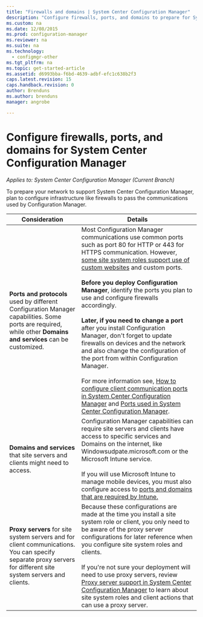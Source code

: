 ```yaml
---
title: "Firewalls and domains | System Center Configuration Manager"
description: "Configure firewalls, ports, and domains to prepare for System Center Configuration Manager communications."
ms.custom: na
ms.date: 12/08/2015
ms.prod: configuration-manager
ms.reviewer: na
ms.suite: na
ms.technology:
  - configmgr-other
ms.tgt_pltfrm: na
ms.topic: get-started-article
ms.assetid: d6993bba-f6bd-4639-adbf-efc1c638b2f3
caps.latest.revision: 15
caps.handback.revision: 0
author: Brendunsms.author: brendunsmanager: angrobe

---
```

# Configure firewalls, ports, and domains for System Center Configuration Manager*Applies to: System Center Configuration Manager (Current Branch)*
To prepare your network to support System Center Configuration Manager, plan to configure infrastructure like firewalls to pass the communications used by Configuration Manager.  

|Consideration|Details|  
|-------------------|-------------|  
|**Ports and protocols** used by different Configuration Manager capabilities. Some ports are required, while other **Domains and services** can be customized.|Most Configuration Manager communications use common ports such as port 80 for HTTP or 443 for HTTPS communication. However, [some site system roles support use of custom websites](/sccm/core/plan-design/network/websites-for-site-system-servers) and custom ports.<br /><br /> **Before you deploy Configuration Manager**, identify the ports you plan to use and configure firewalls accordingly.<br /><br /> **Later, if you need to change a port** after you install Configuration Manager, don't forget to update firewalls on devices and the network and also change the configuration of the port from within Configuration Manager.<br /><br /> For more information see, [How to configure client communication ports in System Center Configuration Manager](../../../core/clients/deploy/configure-client-communication-ports.md) and [Ports used in System Center Configuration Manager](../../../core/plan-design/hierarchy/ports.md).|  
|**Domains and services** that site servers and clients might need to access.|Configuration Manager capabilities can require site servers and clients have access to specific services and Domains on the internet, like Windowsudpate.microsoft.com or the Microsoft Intune service.<br /><br /> If you will use Microsoft Intune to manage mobile devices, you must also configure access to [ports and domains that are required by Intune.](https://docs.microsoft.com/en-us/intune/get-started/network-infrastructure-requirements-for-microsoft-intune)|  
|**Proxy servers** for site system servers and for client communications. You can specify separate proxy servers for different site system servers and clients.|Because these configurations are made at the time you install a site system role or client, you only need to be aware of the proxy server configurations for later reference when you configure site system roles and clients.<br /><br /> If you're not sure your deployment will need to use proxy servers, review [Proxy server support in System Center Configuration Manager](../../../core/plan-design/network/proxy-server-support.md) to learn about  site system roles and client actions that can use a proxy server.|  
